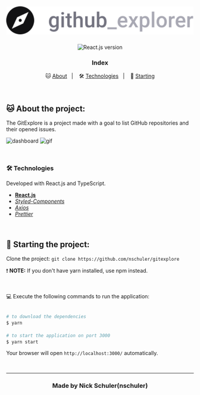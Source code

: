 <h1 align="center">
    <img src="./src/assets/logo.svg" alt="GitHub Explorer" width="600px">
</h1>

<p align="center">
    <img alt="React.js version" src="https://img.shields.io/badge/React.js-v16.13.1-60dafb?style=flat&logoColor=60dafb&logo=react">
</p>

<h3 align="center">
    Index
</h3>

<p align="center">
    🐱 <a href="#%EF%B8%8F-the-project">About</a>&nbsp;&nbsp;&nbsp;|&nbsp;&nbsp;&nbsp;
    🛠 <a href="#-technologies">Technologies</a>&nbsp;&nbsp;&nbsp;|&nbsp;&nbsp;&nbsp;
    🏁 <a href="#-starting-the-project">Starting</a>
</p>

<br>

## 🐱 About the project:

The GitExplore is a project made with a goal to list GitHub repositories and their opened issues.

![dashboard](https://i.imgur.com/jjaH6Pd.png)
![gif](https://i.imgur.com/jFp23pQ.gif)

<br>

### 🛠 Technologies

Developed with React.js and TypeScript.

- **[React.js](https://reactjs.org/)**
- _[Styled-Components](https://styled-components.com/)_
- _[Axios](https://nodemon.io/)_
- _[Prettier](https://prettier.io/)_

<br>

## 🏁 Starting the project:

Clone the project: `git clone https://github.com/nschuler/gitexplore`

❗ **NOTE:** If you don't have yarn installed, use npm instead.

<br>

💻 Execute the following commands to run the application:

```zsh

# to download the dependencies
$ yarn

# to start the application on port 3000
$ yarn start
```

Your browser will open `http://localhost:3000/` automatically.

<br>

---

<h3 align="center" >
    Made by Nick Schuler(nschuler)
</h3>
